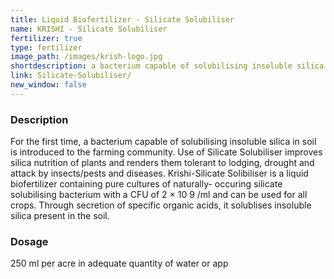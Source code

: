 ```yaml
---
title: Liquid Biofertilizer - Silicate Solubiliser
name: KRISHI - Silicate Solubiliser
fertilizer: true
type: fertilizer
image_path: /images/krish-logo.jpg
shortdescription: a bacterium capable of solubilising insoluble silica in soil is introduced to the farming community
link: Silicate-Solubiliser/
new_window: false
---
```

### Description
For the first time, a bacterium capable of solubilising insoluble silica in soil is
introduced to the farming community. Use of Silicate Solubiliser improves silica nutrition of
plants and renders them tolerant to lodging, drought and attack by insects/pests and diseases.
Krishi-Silicate Solibiliser is a liquid biofertilizer containing pure cultures of naturally-
occuring silicate solubilising bacterium with a CFU of 2 × 10 9 /ml and can be used for all
crops. Through secretion of specific organic acids, it solublises insoluble silica present in the
soil.

### Dosage
250 ml per acre in adequate quantity of water or app
